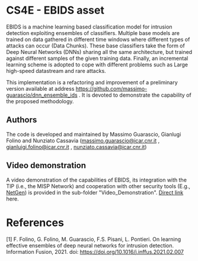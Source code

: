 # CS4E - EBIDS asset
EBIDS is a machine learning based classification model for intrusion detection exploiting ensembles of classifiers. Multiple base models are trained on data gathered in different time windows where different types of attacks can occur (Data Chunks). These base classifiers take the form of Deep Neural Networks (DNNs) sharing all the same architecture, but trained against different samples of the given training data. Finally, an incremental learning scheme is adopted to cope with different problems such as Large high-speed datastream and rare attacks.

This implementation is a refactoring and improvement of a preliminary version available at address https://github.com/massimo-guarascio/dnn_ensemble_ids . It is devoted to demonstrate the capability of the proposed methodology.

## Authors

The code is developed and maintained by Massimo Guarascio, Gianlugi Folino and Nunziato Cassavia (massimo.guarascio@icar.cnr.it , gianluigi.folino@icar.cnr.it , nunziato.cassavia@icar.cnr.it)

## Video demonstration
A video demonstration of the capabilities of EBIDS, its integration with the TIP (i.e., the MISP Network) and cooperation with other security tools (E.g., [NetGen](https://github.com/daniele-canavese/netgen)) is provided in the sub-folder "Video_Demonstration".
[Direct link](https://drive.google.com/file/d/197Vjl2LPmhMkv9oB7OlKwTZ0ayExLaQ7/view) here.

# References
[1] F. Folino, G. Folino, M. Guarascio, F.S. Pisani, L. Pontieri. On learning effective ensembles of deep neural networks for intrusion detection. Information Fusion, 2021. doi: https://doi.org/10.1016/j.inffus.2021.02.007
